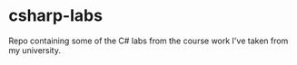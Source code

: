 # csharp-labs
Repo containing some of the C# labs from the course work I've taken from my university.
